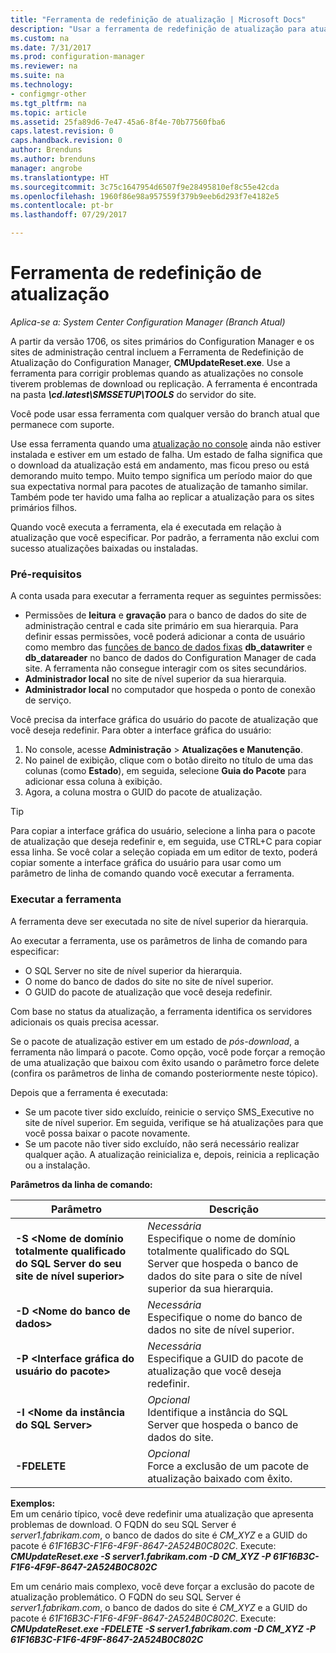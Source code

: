 ```yaml
---
title: "Ferramenta de redefinição de atualização | Microsoft Docs"
description: "Usar a ferramenta de redefinição de atualização para atualizações no console para o System Center Configuration Manager."
ms.custom: na
ms.date: 7/31/2017
ms.prod: configuration-manager
ms.reviewer: na
ms.suite: na
ms.technology:
- configmgr-other
ms.tgt_pltfrm: na
ms.topic: article
ms.assetid: 25fa89d6-7e47-45a6-8f4e-70b77560fba6
caps.latest.revision: 0
caps.handback.revision: 0
author: Brenduns
ms.author: brenduns
manager: angrobe
ms.translationtype: HT
ms.sourcegitcommit: 3c75c1647954d6507f9e28495810ef8c55e42cda
ms.openlocfilehash: 1960f86e98a957559f379b9eeb6d293f7e4182e5
ms.contentlocale: pt-br
ms.lasthandoff: 07/29/2017

---
```

# <a name="update-reset-tool"></a>Ferramenta de redefinição de atualização

*Aplica-se a: System Center Configuration Manager (Branch Atual)*  


A partir da versão 1706, os sites primários do Configuration Manager e os sites de administração central incluem a Ferramenta de Redefinição de Atualização do Configuration Manager, **CMUpdateReset.exe**. Use a ferramenta para corrigir problemas quando as atualizações no console tiverem problemas de download ou replicação. A ferramenta é encontrada na pasta ***\cd.latest\SMSSETUP\TOOLS*** do servidor do site.

Você pode usar essa ferramenta com qualquer versão do branch atual que permanece com suporte.

Use essa ferramenta quando uma [atualização no console](/sccm/core/servers/manage/install-in-console-updates) ainda não estiver instalada e estiver em um estado de falha. Um estado de falha significa que o download da atualização está em andamento, mas ficou preso ou está demorando muito tempo. Muito tempo significa um período maior do que sua expectativa normal para pacotes de atualização de tamanho similar. Também pode ter havido uma falha ao replicar a atualização para os sites primários filhos.  

Quando você executa a ferramenta, ela é executada em relação à atualização que você especificar. Por padrão, a ferramenta não exclui com sucesso atualizações baixadas ou instaladas.  

### <a name="prerequisites"></a>Pré-requisitos
A conta usada para executar a ferramenta requer as seguintes permissões:
-   Permissões de **leitura** e **gravação** para o banco de dados do site de administração central e cada site primário em sua hierarquia. Para definir essas permissões, você poderá adicionar a conta de usuário como membro das [funções de banco de dados fixas](/sql/relational-databases/security/authentication-access/database-level-roles#fixed-database-roles) **db_datawriter** e **db_datareader** no banco de dados do Configuration Manager de cada site. A ferramenta não consegue interagir com os sites secundários.
-   **Administrador local** no site de nível superior da sua hierarquia.
-   **Administrador local** no computador que hospeda o ponto de conexão de serviço.

Você precisa da interface gráfica do usuário do pacote de atualização que você deseja redefinir. Para obter a interface gráfica do usuário:
  1.   No console, acesse **Administração** > **Atualizações e Manutenção**.
  2.   No painel de exibição, clique com o botão direito no título de uma das colunas (como **Estado**), em seguida, selecione **Guia do Pacote** para adicionar essa coluna à exibição.
  3.   Agora, a coluna mostra o GUID do pacote de atualização.

> [!TIP]  
> Para copiar a interface gráfica do usuário, selecione a linha para o pacote de atualização que deseja redefinir e, em seguida, use CTRL+C para copiar essa linha. Se você colar a seleção copiada em um editor de texto, poderá copiar somente a interface gráfica do usuário para usar como um parâmetro de linha de comando quando você executar a ferramenta.

### <a name="run-the-tool"></a>Executar a ferramenta    
A ferramenta deve ser executada no site de nível superior da hierarquia.

Ao executar a ferramenta, use os parâmetros de linha de comando para especificar:
  -   O SQL Server no site de nível superior da hierarquia.
  -   O nome do banco de dados do site no site de nível superior.
  -   O GUID do pacote de atualização que você deseja redefinir.

Com base no status da atualização, a ferramenta identifica os servidores adicionais os quais precisa acessar.   

Se o pacote de atualização estiver em um estado de *pós-download*, a ferramenta não limpará o pacote. Como opção, você pode forçar a remoção de uma atualização que baixou com êxito usando o parâmetro force delete (confira os parâmetros de linha de comando posteriormente neste tópico).

Depois que a ferramenta é executada:
-   Se um pacote tiver sido excluído, reinicie o serviço SMS_Executive no site de nível superior. Em seguida, verifique se há atualizações para que você possa baixar o pacote novamente.
-   Se um pacote não tiver sido excluído, não será necessário realizar qualquer ação. A atualização reinicializa e, depois, reinicia a replicação ou a instalação.

**Parâmetros da linha de comando:**  

| Parâmetro        |Descrição                 |  
|------------------|----------------------------|  
|**-S &lt;Nome de domínio totalmente qualificado do SQL Server do seu site de nível superior>** | *Necessária* <br> Especifique o nome de domínio totalmente qualificado do SQL Server que hospeda o banco de dados do site para o site de nível superior da sua hierarquia.    |  
| **-D &lt;Nome do banco de dados>**                        | *Necessária* <br> Especifique o nome do banco de dados no site de nível superior.  |  
| **-P &lt;Interface gráfica do usuário do pacote>**                         | *Necessária* <br> Especifique a GUID do pacote de atualização que você deseja redefinir.   |  
| **-I &lt;Nome da instância do SQL Server>**             | *Opcional* <br> Identifique a instância do SQL Server que hospeda o banco de dados do site. |
| **-FDELETE**                              | *Opcional* <br> Force a exclusão de um pacote de atualização baixado com êxito. |  
 **Exemplos:**  
 Em um cenário típico, você deve redefinir uma atualização que apresenta problemas de download. O FQDN do seu SQL Server é *server1.fabrikam.com*, o banco de dados do site é *CM_XYZ* e a GUID do pacote é *61F16B3C-F1F6-4F9F-8647-2A524B0C802C*.  Execute: ***CMUpdateReset.exe -S server1.fabrikam.com -D CM_XYZ -P 61F16B3C-F1F6-4F9F-8647-2A524B0C802C***

 Em um cenário mais complexo, você deve forçar a exclusão do pacote de atualização problemático. O FQDN do seu SQL Server é *server1.fabrikam.com*, o banco de dados do site é *CM_XYZ* e a GUID do pacote é *61F16B3C-F1F6-4F9F-8647-2A524B0C802C*.  Execute: ***CMUpdateReset.exe  -FDELETE -S server1.fabrikam.com -D CM_XYZ -P 61F16B3C-F1F6-4F9F-8647-2A524B0C802C***


